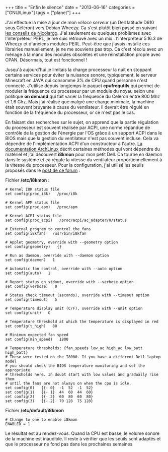 +++
title = "Enfin le silence"
date = "2013-06-16"
categories = ["GNU/Linux"]
tags = ["planet"]
+++

J'ai effectué la mise à jour de mon *véloce serveur* <i class="icon-smile"></i>
(un Dell latitude D610 sous Céléron) vers Debian Wheezy. Ca s'est plutôt bien passé
en suivant [les conseils de Nicolargo](http://blog.nicolargo.com/2013/05/de-squeeze-a-wheezy.html).
J'ai seulement eu quelques problèmes avec l'interpréteur PERL, je me suis retrouvé
avec un mix : l'interpréteur 5.16.3 de Wheezy et d'anciens modules PERL.
Peut-être que j'avais installé ces librairies manuellement, je ne me souviens
pas trop. Ca c'est résolu avec un ménage à la mano des modules obsolètes et une
réinstallation propre avec CPAN. Désormais, tout est fonctionnel !

Jusqu'à aujourd'hui je limitais la charge processeur la nuit en stoppant
certains services pour éviter la nuisance sonore, typiquement, le serveur
Minecraft en JAVA qui consomme 3% de CPU quand personne n'est connecté.
J'utilise depuis longtemps le paquet **cpufrequtils** qui permet de moduler la
fréquence du processeur par un module du noyau selon une politique **on demand**
qui fait varier la fréquence du Celeron entre 800 Mhz et 1,6 Ghz. Mais j'ai
réalisé que malgré une charge minimale, la machine était souvent bruyante à cause du
ventilateur. Il devrait être régulé en fonction de la fréquence du
processeur, or ce n'est pas le cas.

En faisant des recherches sur le sujet, on
apprend que la partie régulation du processeur est souvent réalisée par ACPI,
une norme répandue de contrôle de la gestion de l'énergie par l'OS grâce à un
support ACPI dans le BIOS mais que la gestion du ventilateur n'est pas souvent
incluse. Cela va dépendre de l'implémentation ACPI d'un constructeur à l'autre.
[La documentation
ArchLinux](https://wiki.archlinux.org/index.php/Fan_Speed_Control) décrit
certaines méthodes qui vont dépendre du matériel et j'ai découvert **i8kmon** pour
mon petit Dell. Ca tourne en daemon dans le système et ça régule la vitesse du
ventilateur proportiennellement à la vitesse du processeur. Pour la
configuration, j'ai utilisé les seuils proposés dans le [post de ce
forum](http://forum.tinycorelinux.net/index.php?topic=10736.0) :

Fichier **/etc/i8kmon** :

    # Kernel I8K status file
    set config(proc_i8k)   /proc/i8k

    # Kernel APM status file
    set config(proc_apm)   /proc/apm

    # Kernel ACPI status file
    set config(proc_acpi)   /proc/acpi/ac_adapter/0/status

    # External program to control the fans
    set config(i8kfan)   /usr/bin/i8kfan

    # Applet geometry, override with --geometry option
    set config(geometry)   {}

    # Run as daemon, override with --daemon option
    set config(daemon)   1

    # Automatic fan control, override with --auto option
    set config(auto)   1

    # Report status on stdout, override with --verbose option
    set config(verbose)   0

    # Status check timeout (seconds), override with --timeout option
    set config(timeout)   5

    # Temperature display unit (C/F), override with --unit option
    set config(unit)   C

    # Temperature threshold at which the temperature is displayed in red
    set config(t_high)   80

    # Minimum expected fan speed
    set config(min_speed)   1800

    # Temperature thresholds: {fan_speeds low_ac high_ac low_batt high_batt}
    # These were tested on the I8000. If you have a different Dell laptop model
    # you should check the BIOS temperature monitoring and set the appropriate
    # thresholds here. In doubt start with low values and gradually rise them
    # until the fans are not always on when the cpu is idle.
    set config(0)   {{- 0}  -1  52  -1  52}
    set config(1)   {{- 1}  44  60  44  60}
    set config(2)   {{- 2}  60  80  60  80}
    set config(3)   {{- 2}  70 128  75 128}

Fichier **/etc/default/i8kmon**

    # Change to one to enable i8kmon
    ENABLED = 1

Le résultat est au rendez-vous. Quand la CPU est basse, le volume sonore de la
machine est inaudible. Il reste à vérifier que les seuils sont adaptés et que
le processeur ne fond pas dans les prochaines semaines <i class="icon-smile"></i>

